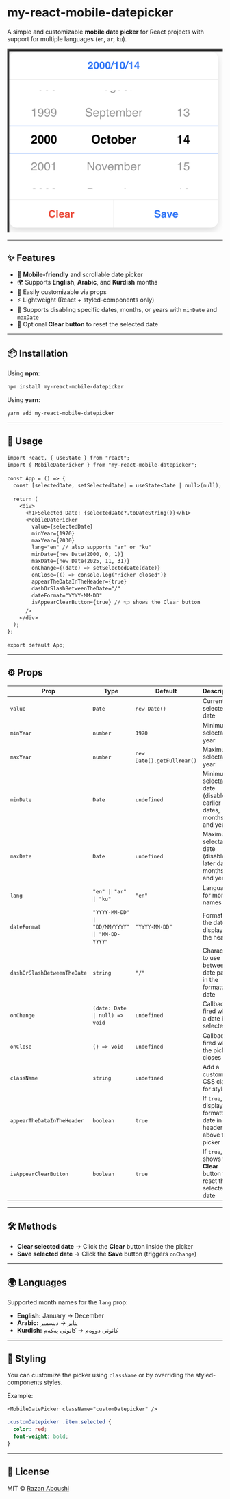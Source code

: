 # my-react-mobile-datepicker

A simple and customizable **mobile date picker** for React projects with support for multiple languages (`en`, `ar`, `ku`).

![Mobile Date Picker](https://github.com/razan-aboushi/my-react-mobile-datepicker/blob/main/myDatePicker.png?raw=true)

---
## ✨ Features
- 📱 **Mobile-friendly** and scrollable date picker
- 🌍 Supports **English**, **Arabic**, and **Kurdish** months
- 🎨 Easily customizable via props
- ⚡ Lightweight (React + styled-components only)
- 🚫 Supports disabling specific dates, months, or years with `minDate` and `maxDate`
- 🧹 Optional **Clear button** to reset the selected date

---

## 📦 Installation

Using **npm**:
```bash
npm install my-react-mobile-datepicker
````

Using **yarn**:

```bash
yarn add my-react-mobile-datepicker
```

---

## 🚀 Usage

```tsx
import React, { useState } from "react";
import { MobileDatePicker } from "my-react-mobile-datepicker";

const App = () => {
  const [selectedDate, setSelectedDate] = useState<Date | null>(null);

  return (
    <div>
      <h1>Selected Date: {selectedDate?.toDateString()}</h1>
      <MobileDatePicker
        value={selectedDate}
        minYear={1970}
        maxYear={2030}
        lang="en" // also supports "ar" or "ku"
        minDate={new Date(2000, 0, 1)}
        maxDate={new Date(2025, 11, 31)}
        onChange={(date) => setSelectedDate(date)}
        onClose={() => console.log("Picker closed")}
        appearTheDataInTheHeader={true}
        dashOrSlashBetweenTheDate="/"
        dateFormat="YYYY-MM-DD"
        isAppearClearButton={true} // 👈 shows the Clear button
      />
    </div>
  );
};

export default App;
```

---

## ⚙️ Props

| Prop                        | Type                                           | Default                    | Description                                                           |
| --------------------------- | ---------------------------------------------- | -------------------------- | --------------------------------------------------------------------- |
| `value`                     | `Date`                                         | `new Date()`               | Currently selected date                                               |
| `minYear`                   | `number`                                       | `1970`                     | Minimum selectable year                                               |
| `maxYear`                   | `number`                                       | `new Date().getFullYear()` | Maximum selectable year                                               |
| `minDate`                   | `Date`                                         | `undefined`                | Minimum selectable date (disables earlier dates, months, and years)   |
| `maxDate`                   | `Date`                                         | `undefined`                | Maximum selectable date (disables later dates, months, and years)     |
| `lang`                      | `"en" \| "ar" \| "ku"`                         | `"en"`                     | Language for month names                                              |
| `dateFormat`                | `"YYYY-MM-DD" \| "DD/MM/YYYY" \| "MM-DD-YYYY"` | `"YYYY-MM-DD"`             | Format of the date displayed in the header                            |
| `dashOrSlashBetweenTheDate` | `string`                                       | `"/"`                      | Character to use between date parts in the formatted date             |
| `onChange`                  | `(date: Date \| null) => void`                 | `undefined`                | Callback fired when a date is selected                                |
| `onClose`                   | `() => void`                                   | `undefined`                | Callback fired when the picker closes                                 |
| `className`                 | `string`                                       | `undefined`                | Add a custom CSS class for styling                                    |
| `appearTheDataInTheHeader`  | `boolean`                                      | `true`                     | If `true`, displays the formatted date in the header above the picker |
| `isAppearClearButton`       | `boolean`                                      | `true`                     | If `true`, shows the **Clear** button to reset the selected date      |

---

## 🛠 Methods

* **Clear selected date** → Click the **Clear** button inside the picker
* **Save selected date** → Click the **Save** button (triggers `onChange`)

---

## 🌍 Languages

Supported month names for the `lang` prop:

* **English:** January → December
* **Arabic:** يناير → ديسمبر
* **Kurdish:** کانونی دووەم → کانونی یەکەم

---

## 🎨 Styling

You can customize the picker using `className` or by overriding the styled-components styles.

Example:

```tsx
<MobileDatePicker className="customDatepicker" />
```

```css
.customDatepicker .item.selected {
  color: red;
  font-weight: bold;
}
```

---

## 📜 License

MIT © [Razan Aboushi](https://github.com/razan-aboushi)